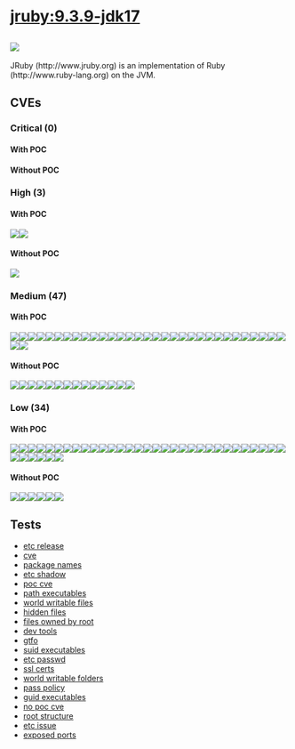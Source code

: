 # [jruby:9.3.9-jdk17](https://hub.docker.com/_/jruby?tab=tags)
![](https://img.shields.io/static/v1?label=tag&message=9.3.9-jdk17&color=blue)
---
<p>
JRuby (http://www.jruby.org) is an implementation of Ruby (http://www.ruby-lang.org) on the JVM.
</p>

## CVEs
### Critical (0)
#### With POC

#### Without POC


### High (3)
#### With POC
[![](https://img.shields.io/badge/🔗%20CVE--2022--41222-HIGH-organge)](https://github.com/trickest/cve/blob/main/2022/CVE-2022-41222.md)[![](https://img.shields.io/badge/🔗%20CVE--2022--42703-HIGH-organge)](https://github.com/trickest/cve/blob/main/2022/CVE-2022-42703.md)
#### Without POC
[![](https://img.shields.io/badge/%20CVE--2022--43945-HIGH-organge)](https://github.com/trickest/cve/blob/main/2022/CVE-2022-43945.md)

### Medium (47)
#### With POC
[![](https://img.shields.io/badge/🔗%20CVE--2015--8553-MEDIUM-yellow)](https://github.com/trickest/cve/blob/main/2015/CVE-2015-8553.md)[![](https://img.shields.io/badge/🔗%20CVE--2022--29900-MEDIUM-yellow)](https://github.com/trickest/cve/blob/main/2022/CVE-2022-29900.md)[![](https://img.shields.io/badge/🔗%20CVE--2022--39189-MEDIUM-yellow)](https://github.com/trickest/cve/blob/main/2022/CVE-2022-39189.md)[![](https://img.shields.io/badge/🔗%20CVE--2022--39188-MEDIUM-yellow)](https://github.com/trickest/cve/blob/main/2022/CVE-2022-39188.md)[![](https://img.shields.io/badge/🔗%20CVE--2022--38533-MEDIUM-yellow)](https://github.com/trickest/cve/blob/main/2022/CVE-2022-38533.md)[![](https://img.shields.io/badge/🔗%20CVE--2022--32221-MEDIUM-yellow)](https://github.com/trickest/cve/blob/main/2022/CVE-2022-32221.md)[![](https://img.shields.io/badge/🔗%20CVE--2022--40674-MEDIUM-yellow)](https://github.com/trickest/cve/blob/main/2022/CVE-2022-40674.md)[![](https://img.shields.io/badge/🔗%20CVE--2022--29901-MEDIUM-yellow)](https://github.com/trickest/cve/blob/main/2022/CVE-2022-29901.md)[![](https://img.shields.io/badge/🔗%20CVE--2022--42719-MEDIUM-yellow)](https://github.com/trickest/cve/blob/main/2022/CVE-2022-42719.md)[![](https://img.shields.io/badge/🔗%20CVE--2021--4150-MEDIUM-yellow)](https://github.com/trickest/cve/blob/main/2021/CVE-2021-4150.md)[![](https://img.shields.io/badge/🔗%20CVE--2021--4148-MEDIUM-yellow)](https://github.com/trickest/cve/blob/main/2021/CVE-2021-4148.md)[![](https://img.shields.io/badge/🔗%20CVE--2020--12362-MEDIUM-yellow)](https://github.com/trickest/cve/blob/main/2020/CVE-2020-12362.md)[![](https://img.shields.io/badge/🔗%20CVE--2022--1263-MEDIUM-yellow)](https://github.com/trickest/cve/blob/main/2022/CVE-2022-1263.md)[![](https://img.shields.io/badge/🔗%20CVE--2022--2153-MEDIUM-yellow)](https://github.com/trickest/cve/blob/main/2022/CVE-2022-2153.md)[![](https://img.shields.io/badge/🔗%20CVE--2018--17977-MEDIUM-yellow)](https://github.com/trickest/cve/blob/main/2018/CVE-2018-17977.md)[![](https://img.shields.io/badge/🔗%20CVE--2021--44879-MEDIUM-yellow)](https://github.com/trickest/cve/blob/main/2021/CVE-2021-44879.md)[![](https://img.shields.io/badge/🔗%20CVE--2020--24504-MEDIUM-yellow)](https://github.com/trickest/cve/blob/main/2020/CVE-2020-24504.md)[![](https://img.shields.io/badge/🔗%20CVE--2022--20148-MEDIUM-yellow)](https://github.com/trickest/cve/blob/main/2022/CVE-2022-20148.md)[![](https://img.shields.io/badge/🔗%20CVE--2020--27835-MEDIUM-yellow)](https://github.com/trickest/cve/blob/main/2020/CVE-2020-27835.md)[![](https://img.shields.io/badge/🔗%20CVE--2022--1280-MEDIUM-yellow)](https://github.com/trickest/cve/blob/main/2022/CVE-2022-1280.md)[![](https://img.shields.io/badge/🔗%20CVE--2021--3864-MEDIUM-yellow)](https://github.com/trickest/cve/blob/main/2021/CVE-2021-3864.md)[![](https://img.shields.io/badge/🔗%20CVE--2020--36310-MEDIUM-yellow)](https://github.com/trickest/cve/blob/main/2020/CVE-2020-36310.md)[![](https://img.shields.io/badge/🔗%20CVE--2022--0480-MEDIUM-yellow)](https://github.com/trickest/cve/blob/main/2022/CVE-2022-0480.md)[![](https://img.shields.io/badge/🔗%20CVE--2013--7445-MEDIUM-yellow)](https://github.com/trickest/cve/blob/main/2013/CVE-2013-7445.md)[![](https://img.shields.io/badge/🔗%20CVE--2022--3028-MEDIUM-yellow)](https://github.com/trickest/cve/blob/main/2022/CVE-2022-3028.md)[![](https://img.shields.io/badge/🔗%20CVE--2021--20320-MEDIUM-yellow)](https://github.com/trickest/cve/blob/main/2021/CVE-2021-20320.md)[![](https://img.shields.io/badge/🔗%20CVE--2022--2978-MEDIUM-yellow)](https://github.com/trickest/cve/blob/main/2022/CVE-2022-2978.md)[![](https://img.shields.io/badge/🔗%20CVE--2016--8660-MEDIUM-yellow)](https://github.com/trickest/cve/blob/main/2016/CVE-2016-8660.md)[![](https://img.shields.io/badge/🔗%20CVE--2021--37750-MEDIUM-yellow)](https://github.com/trickest/cve/blob/main/2021/CVE-2021-37750.md)[![](https://img.shields.io/badge/🔗%20CVE--2021--36222-MEDIUM-yellow)](https://github.com/trickest/cve/blob/main/2021/CVE-2021-36222.md)[![](https://img.shields.io/badge/🔗%20CVE--2021--39800-MEDIUM-yellow)](https://github.com/trickest/cve/blob/main/2021/CVE-2021-39800.md)[![](https://img.shields.io/badge/🔗%20CVE--2022--35737-MEDIUM-yellow)](https://github.com/trickest/cve/blob/main/2022/CVE-2022-35737.md)[![](https://img.shields.io/badge/🔗%20CVE--2021--31879-MEDIUM-yellow)](https://github.com/trickest/cve/blob/main/2021/CVE-2021-31879.md)
#### Without POC
[![](https://img.shields.io/badge/%20CVE--2022--3715-MEDIUM-yellow)](https://github.com/trickest/cve/blob/main/2022/CVE-2022-3715.md)[![](https://img.shields.io/badge/%20CVE--2022--0400-MEDIUM-yellow)](https://github.com/trickest/cve/blob/main/2022/CVE-2022-0400.md)[![](https://img.shields.io/badge/%20CVE--2022--3566-MEDIUM-yellow)](https://github.com/trickest/cve/blob/main/2022/CVE-2022-3566.md)[![](https://img.shields.io/badge/%20CVE--2022--2991-MEDIUM-yellow)](https://github.com/trickest/cve/blob/main/2022/CVE-2022-2991.md)[![](https://img.shields.io/badge/%20CVE--2022--0382-MEDIUM-yellow)](https://github.com/trickest/cve/blob/main/2022/CVE-2022-0382.md)[![](https://img.shields.io/badge/%20CVE--2022--40768-MEDIUM-yellow)](https://github.com/trickest/cve/blob/main/2022/CVE-2022-40768.md)[![](https://img.shields.io/badge/%20CVE--2022--3649-MEDIUM-yellow)](https://github.com/trickest/cve/blob/main/2022/CVE-2022-3649.md)[![](https://img.shields.io/badge/%20CVE--2022--1508-MEDIUM-yellow)](https://github.com/trickest/cve/blob/main/2022/CVE-2022-1508.md)[![](https://img.shields.io/badge/%20CVE--2021--4001-MEDIUM-yellow)](https://github.com/trickest/cve/blob/main/2021/CVE-2021-4001.md)[![](https://img.shields.io/badge/%20CVE--2022--0168-MEDIUM-yellow)](https://github.com/trickest/cve/blob/main/2022/CVE-2022-0168.md)[![](https://img.shields.io/badge/%20CVE--2021--4218-MEDIUM-yellow)](https://github.com/trickest/cve/blob/main/2021/CVE-2021-4218.md)[![](https://img.shields.io/badge/%20CVE--2022--3640-MEDIUM-yellow)](https://github.com/trickest/cve/blob/main/2022/CVE-2022-3640.md)[![](https://img.shields.io/badge/%20CVE--2022--42800-MEDIUM-yellow)](https://github.com/trickest/cve/blob/main/2022/CVE-2022-42800.md)[![](https://img.shields.io/badge/%20CVE--2022--3821-MEDIUM-yellow)](https://github.com/trickest/cve/blob/main/2022/CVE-2022-3821.md)

### Low (34)
#### With POC
[![](https://img.shields.io/badge/🔗%20CVE--2019--14899-LOW-blue)](https://github.com/trickest/cve/blob/main/2019/CVE-2019-14899.md)[![](https://img.shields.io/badge/🔗%20CVE--2019--1010204-LOW-blue)](https://github.com/trickest/cve/blob/main/2019/CVE-2019-1010204.md)[![](https://img.shields.io/badge/🔗%20CVE--2017--13716-LOW-blue)](https://github.com/trickest/cve/blob/main/2017/CVE-2017-13716.md)[![](https://img.shields.io/badge/🔗%20CVE--2021--45078-LOW-blue)](https://github.com/trickest/cve/blob/main/2021/CVE-2021-45078.md)[![](https://img.shields.io/badge/🔗%20CVE--2016--2781-LOW-blue)](https://github.com/trickest/cve/blob/main/2016/CVE-2016-2781.md)[![](https://img.shields.io/badge/🔗%20CVE--2022--3219-LOW-blue)](https://github.com/trickest/cve/blob/main/2022/CVE-2022-3219.md)[![](https://img.shields.io/badge/🔗%20CVE--2017--13693-LOW-blue)](https://github.com/trickest/cve/blob/main/2017/CVE-2017-13693.md)[![](https://img.shields.io/badge/🔗%20CVE--2021--34981-LOW-blue)](https://github.com/trickest/cve/blob/main/2021/CVE-2021-34981.md)[![](https://img.shields.io/badge/🔗%20CVE--2020--12363-LOW-blue)](https://github.com/trickest/cve/blob/main/2020/CVE-2020-12363.md)[![](https://img.shields.io/badge/🔗%20CVE--2018--12928-LOW-blue)](https://github.com/trickest/cve/blob/main/2018/CVE-2018-12928.md)[![](https://img.shields.io/badge/🔗%20CVE--2020--12364-LOW-blue)](https://github.com/trickest/cve/blob/main/2020/CVE-2020-12364.md)[![](https://img.shields.io/badge/🔗%20CVE--2020--35501-LOW-blue)](https://github.com/trickest/cve/blob/main/2020/CVE-2020-35501.md)[![](https://img.shields.io/badge/🔗%20CVE--2020--14304-LOW-blue)](https://github.com/trickest/cve/blob/main/2020/CVE-2020-14304.md)[![](https://img.shields.io/badge/🔗%20CVE--2020--11725-LOW-blue)](https://github.com/trickest/cve/blob/main/2020/CVE-2020-11725.md)[![](https://img.shields.io/badge/🔗%20CVE--2019--16230-LOW-blue)](https://github.com/trickest/cve/blob/main/2019/CVE-2019-16230.md)[![](https://img.shields.io/badge/🔗%20CVE--2019--19814-LOW-blue)](https://github.com/trickest/cve/blob/main/2019/CVE-2019-19814.md)[![](https://img.shields.io/badge/🔗%20CVE--2019--19378-LOW-blue)](https://github.com/trickest/cve/blob/main/2019/CVE-2019-19378.md)[![](https://img.shields.io/badge/🔗%20CVE--2018--12931-LOW-blue)](https://github.com/trickest/cve/blob/main/2018/CVE-2018-12931.md)[![](https://img.shields.io/badge/🔗%20CVE--2018--12930-LOW-blue)](https://github.com/trickest/cve/blob/main/2018/CVE-2018-12930.md)[![](https://img.shields.io/badge/🔗%20CVE--2022--0854-LOW-blue)](https://github.com/trickest/cve/blob/main/2022/CVE-2022-0854.md)[![](https://img.shields.io/badge/🔗%20CVE--2019--15213-LOW-blue)](https://github.com/trickest/cve/blob/main/2019/CVE-2019-15213.md)[![](https://img.shields.io/badge/🔗%20CVE--2018--12929-LOW-blue)](https://github.com/trickest/cve/blob/main/2018/CVE-2018-12929.md)[![](https://img.shields.io/badge/🔗%20CVE--2018--20657-LOW-blue)](https://github.com/trickest/cve/blob/main/2018/CVE-2018-20657.md)[![](https://img.shields.io/badge/🔗%20CVE--2021--39537-LOW-blue)](https://github.com/trickest/cve/blob/main/2021/CVE-2021-39537.md)[![](https://img.shields.io/badge/🔗%20CVE--2022--29458-LOW-blue)](https://github.com/trickest/cve/blob/main/2022/CVE-2022-29458.md)[![](https://img.shields.io/badge/🔗%20CVE--2016--20013-LOW-blue)](https://github.com/trickest/cve/blob/main/2016/CVE-2016-20013.md)[![](https://img.shields.io/badge/🔗%20CVE--2017--0537-LOW-blue)](https://github.com/trickest/cve/blob/main/2017/CVE-2017-0537.md)[![](https://img.shields.io/badge/🔗%20CVE--2021--39801-LOW-blue)](https://github.com/trickest/cve/blob/main/2021/CVE-2021-39801.md)[![](https://img.shields.io/badge/🔗%20CVE--2017--11164-LOW-blue)](https://github.com/trickest/cve/blob/main/2017/CVE-2017-11164.md)[![](https://img.shields.io/badge/🔗%20CVE--2018--1121-LOW-blue)](https://github.com/trickest/cve/blob/main/2018/CVE-2018-1121.md)[![](https://img.shields.io/badge/🔗%20CVE--2013--4235-LOW-blue)](https://github.com/trickest/cve/blob/main/2013/CVE-2013-4235.md)[![](https://img.shields.io/badge/🔗%20CVE--2022--38533-LOW-blue)](https://github.com/trickest/cve/blob/main/2022/CVE-2022-38533.md)[![](https://img.shields.io/badge/🔗%20CVE--2022--32221-LOW-blue)](https://github.com/trickest/cve/blob/main/2022/CVE-2022-32221.md)[![](https://img.shields.io/badge/🔗%20CVE--2021--4148-LOW-blue)](https://github.com/trickest/cve/blob/main/2021/CVE-2021-4148.md)[![](https://img.shields.io/badge/🔗%20CVE--2020--12362-LOW-blue)](https://github.com/trickest/cve/blob/main/2020/CVE-2020-12362.md)[![](https://img.shields.io/badge/🔗%20CVE--2022--0480-LOW-blue)](https://github.com/trickest/cve/blob/main/2022/CVE-2022-0480.md)[![](https://img.shields.io/badge/🔗%20CVE--2022--35737-LOW-blue)](https://github.com/trickest/cve/blob/main/2022/CVE-2022-35737.md)
#### Without POC
[![](https://img.shields.io/badge/%20CVE--2022--43945-LOW-blue)](https://github.com/trickest/cve/blob/main/2022/CVE-2022-43945.md)[![](https://img.shields.io/badge/%20CVE--2021--32078-LOW-blue)](https://github.com/trickest/cve/blob/main/2021/CVE-2021-32078.md)[![](https://img.shields.io/badge/%20CVE--2021--3669-LOW-blue)](https://github.com/trickest/cve/blob/main/2021/CVE-2021-3669.md)[![](https://img.shields.io/badge/%20CVE--2017--13165-LOW-blue)](https://github.com/trickest/cve/blob/main/2017/CVE-2017-13165.md)[![](https://img.shields.io/badge/%20CVE--2022--3715-LOW-blue)](https://github.com/trickest/cve/blob/main/2022/CVE-2022-3715.md)[![](https://img.shields.io/badge/%20CVE--2022--2991-LOW-blue)](https://github.com/trickest/cve/blob/main/2022/CVE-2022-2991.md)

## Tests
* [etc release](reports/etc-release.txt)
* [cve](reports/cve.txt)
* [package names](reports/package-names.txt)
* [etc shadow](reports/etc-shadow.txt)
* [poc cve](reports/poc-cve.txt)
* [path executables](reports/path-executables.txt)
* [world writable files](reports/world-writable-files.txt)
* [hidden files](reports/hidden-files.txt)
* [files owned by root](reports/files-owned-by-root.txt)
* [dev tools](reports/dev-tools.txt)
* [gtfo](reports/gtfo.txt)
* [suid executables](reports/suid-executables.txt)
* [etc passwd](reports/etc-passwd.txt)
* [ssl certs](reports/ssl-certs.txt)
* [world writable folders](reports/world-writable-folders.txt)
* [pass policy](reports/pass-policy.txt)
* [guid executables](reports/guid-executables.txt)
* [no poc cve](reports/no-poc-cve.txt)
* [root structure](reports/root-structure.txt)
* [etc issue](reports/etc-issue.txt)
* [exposed ports](reports/exposed-ports.txt)
